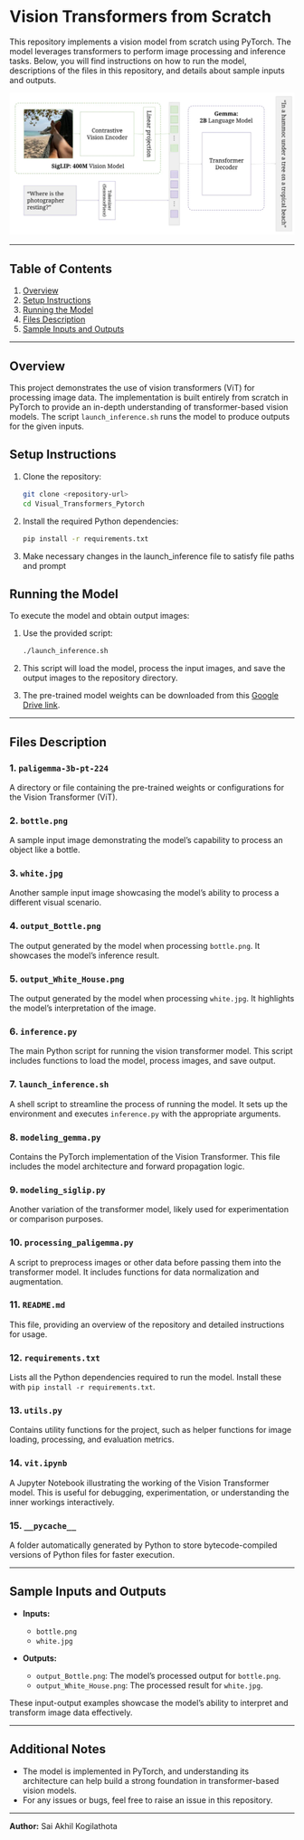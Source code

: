 # Vision Transformers from Scratch

This repository implements a vision model from scratch using PyTorch. The model leverages transformers to perform image processing and inference tasks. Below, you will find instructions on how to run the model, descriptions of the files in this repository, and details about sample inputs and outputs.

![Output Bottle](pali_gemma_architecture.png)

---

## Table of Contents
1. [Overview](#overview)
2. [Setup Instructions](#setup-instructions)
3. [Running the Model](#running-the-model)
4. [Files Description](#files-description)
5. [Sample Inputs and Outputs](#sample-inputs-and-outputs)

---

## Overview
This project demonstrates the use of vision transformers (ViT) for processing image data. The implementation is built entirely from scratch in PyTorch to provide an in-depth understanding of transformer-based vision models. The script `launch_inference.sh` runs the model to produce outputs for the given inputs.

## Setup Instructions

1. Clone the repository:
   ```bash
   git clone <repository-url>
   cd Visual_Transformers_Pytorch
   ```
2. Install the required Python dependencies:
   ```bash
   pip install -r requirements.txt
   ```
3. Make necessary changes in the launch_inference file to satisfy file paths and prompt
 

## Running the Model

To execute the model and obtain output images:

1. Use the provided script:
   ```bash
   ./launch_inference.sh
   ```
2. This script will load the model, process the input images, and save the output images to the repository directory.

3. The pre-trained model weights can be downloaded from this [Google Drive link](https://drive.google.com/drive/folders/1gI2jVOYvc5o5xIHj-HCh-FnU4SuaB1o_?usp=sharing).

---

## Files Description

### 1. `paligemma-3b-pt-224`
A directory or file containing the pre-trained weights or configurations for the Vision Transformer (ViT).

### 2. `bottle.png`
A sample input image demonstrating the model’s capability to process an object like a bottle.

### 3. `white.jpg`
Another sample input image showcasing the model’s ability to process a different visual scenario.

### 4. `output_Bottle.png`
The output generated by the model when processing `bottle.png`. It showcases the model’s inference result.

### 5. `output_White_House.png`
The output generated by the model when processing `white.jpg`. It highlights the model’s interpretation of the image.

### 6. `inference.py`
The main Python script for running the vision transformer model. This script includes functions to load the model, process images, and save output.

### 7. `launch_inference.sh`
A shell script to streamline the process of running the model. It sets up the environment and executes `inference.py` with the appropriate arguments.

### 8. `modeling_gemma.py`
Contains the PyTorch implementation of the Vision Transformer. This file includes the model architecture and forward propagation logic.

### 9. `modeling_siglip.py`
Another variation of the transformer model, likely used for experimentation or comparison purposes.

### 10. `processing_paligemma.py`
A script to preprocess images or other data before passing them into the transformer model. It includes functions for data normalization and augmentation.

### 11. `README.md`
This file, providing an overview of the repository and detailed instructions for usage.

### 12. `requirements.txt`
Lists all the Python dependencies required to run the model. Install these with `pip install -r requirements.txt`.

### 13. `utils.py`
Contains utility functions for the project, such as helper functions for image loading, processing, and evaluation metrics.

### 14. `vit.ipynb`
A Jupyter Notebook illustrating the working of the Vision Transformer model. This is useful for debugging, experimentation, or understanding the inner workings interactively.

### 15. `__pycache__`
A folder automatically generated by Python to store bytecode-compiled versions of Python files for faster execution.

---

## Sample Inputs and Outputs

- **Inputs:**
  - `bottle.png`
  - `white.jpg`

- **Outputs:**
  - `output_Bottle.png`: The model’s processed output for `bottle.png`.
  - `output_White_House.png`: The processed result for `white.jpg`.

These input-output examples showcase the model’s ability to interpret and transform image data effectively.

---

## Additional Notes
- The model is implemented in PyTorch, and understanding its architecture can help build a strong foundation in transformer-based vision models.
- For any issues or bugs, feel free to raise an issue in this repository.

---

**Author:** Sai Akhil Kogilathota

